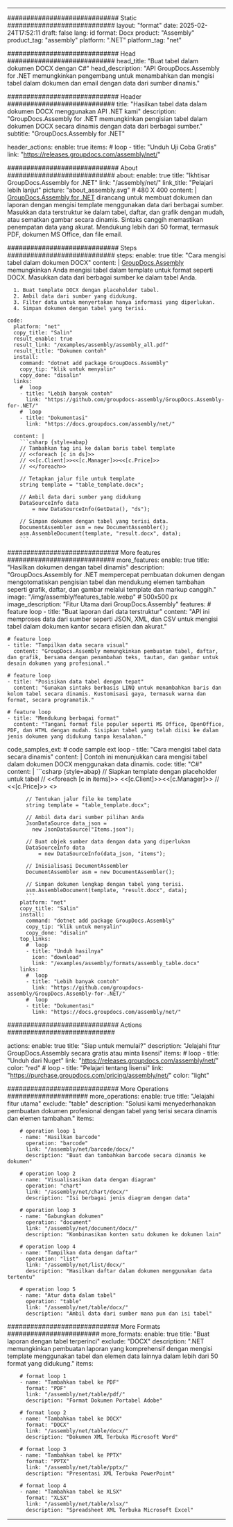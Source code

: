 



---
############################# Static ############################
layout: "format"
date:  2025-02-24T17:52:11
draft: false
lang: id
format: Docx
product: "Assembly"
product_tag: "assembly"
platform: ".NET"
platform_tag: "net"

############################# Head ############################
head_title: "Buat tabel dalam dokumen DOCX dengan C#"
head_description: "API GroupDocs.Assembly for .NET memungkinkan pengembang untuk menambahkan dan mengisi tabel dalam dokumen dan email dengan data dari sumber dinamis."

############################# Header ############################
title: "Hasilkan tabel data dalam dokumen DOCX menggunakan API .NET kami" 
description: "GroupDocs.Assembly for .NET memungkinkan pengisian tabel dalam dokumen DOCX secara dinamis dengan data dari berbagai sumber."
subtitle: "GroupDocs.Assembly for .NET" 

header_actions:
  enable: true
  items:
    #  loop
    - title: "Unduh Uji Coba Gratis"
      link: "https://releases.groupdocs.com/assembly/net/"
      
############################# About ############################
about:
    enable: true
    title: "Ikhtisar GroupDocs.Assembly for .NET"
    link: "/assembly/net/"
    link_title: "Pelajari lebih lanjut"
    picture: "about_assembly.svg" # 480 X 400
    content: |
       [GroupDocs.Assembly for .NET](/assembly/net/) dirancang untuk membuat dokumen dan laporan dengan mengisi template menggunakan data dari berbagai sumber. Masukkan data terstruktur ke dalam tabel, daftar, dan grafik dengan mudah, atau sematkan gambar secara dinamis. Sintaks canggih memastikan penempatan data yang akurat. Mendukung lebih dari 50 format, termasuk PDF, dokumen MS Office, dan file email.

############################# Steps ############################
steps:
    enable: true
    title: "Cara mengisi tabel dalam dokumen DOCX"
    content: |
      [GroupDocs.Assembly](/assembly/net/) memungkinkan Anda mengisi tabel dalam template untuk format seperti DOCX. Masukkan data dari berbagai sumber ke dalam tabel Anda.
      
      1. Buat template DOCX dengan placeholder tabel.
      2. Ambil data dari sumber yang didukung.
      3. Filter data untuk menyertakan hanya informasi yang diperlukan.
      4. Simpan dokumen dengan tabel yang terisi.
   
    code:
      platform: "net"
      copy_title: "Salin"
      result_enable: true
      result_link: "/examples/assembly/assembly_all.pdf"
      result_title: "Dokumen contoh"
      install:
        command: "dotnet add package GroupDocs.Assembly"
        copy_tip: "klik untuk menyalin"
        copy_done: "disalin"
      links:
        #  loop
        - title: "Lebih banyak contoh"
          link: "https://github.com/groupdocs-assembly/GroupDocs.Assembly-for-.NET/"
        #  loop
        - title: "Dokumentasi"
          link: "https://docs.groupdocs.com/assembly/net/"
          
      content: |
        ```csharp {style=abap}
        // Tambahkan tag ini ke dalam baris tabel template
        // <<foreach [c in ds]>>
        // <<[c.Client]>><<[c.Manager]>><<[c.Price]>>
        // <</foreach>>

        // Tetapkan jalur file untuk template
        string template = "table_template.docx";

        // Ambil data dari sumber yang didukung
        DataSourceInfo data 
            = new DataSourceInfo(GetData(), "ds");

        // Simpan dokumen dengan tabel yang terisi data.
        DocumentAssembler asm = new DocumentAssembler();
        asm.AssembleDocument(template, "result.docx", data);
        ```            

############################# More features ############################
more_features:
  enable: true
  title: "Hasilkan dokumen dengan tabel dinamis"
  description: "GroupDocs.Assembly for .NET mempercepat pembuatan dokumen dengan mengotomatiskan pengisian tabel dan mendukung elemen tambahan seperti grafik, daftar, dan gambar melalui template dan markup canggih."
  image: "/img/assembly/features_table.webp" # 500x500 px
  image_description: "Fitur Utama dari GroupDocs.Assembly"
  features:
    # feature loop
    - title: "Buat laporan dari data terstruktur"
      content: "API ini memproses data dari sumber seperti JSON, XML, dan CSV untuk mengisi tabel dalam dokumen kantor secara efisien dan akurat."

    # feature loop
    - title: "Tampilkan data secara visual"
      content: "GroupDocs.Assembly memungkinkan pembuatan tabel, daftar, dan grafik, bersama dengan penambahan teks, tautan, dan gambar untuk desain dokumen yang profesional."

    # feature loop
    - title: "Posisikan data tabel dengan tepat"
      content: "Gunakan sintaks berbasis LINQ untuk menambahkan baris dan kolom tabel secara dinamis. Kustomisasi gaya, termasuk warna dan format, secara programatik."

    # feature loop
    - title: "Mendukung berbagai format"
      content: "Tangani format file populer seperti MS Office, OpenOffice, PDF, dan HTML dengan mudah. Sisipkan tabel yang telah diisi ke dalam jenis dokumen yang didukung tanpa kesalahan."
      
  code_samples_ext:
    # code sample ext loop
    - title: "Cara mengisi tabel data secara dinamis"
      content: |
        Contoh ini menunjukkan cara mengisi tabel dalam dokumen DOCX menggunakan data dinamis.
      code:
        title: "C#"
        content: |
          ```csharp {style=abap}
          // Siapkan template dengan placeholder untuk tabel
          // <<foreach [c in items]>> <<[c.Client]>><<[c.Manager]>>
          // <<[c.Price]>> <</foreach>>

          // Tentukan jalur file ke template
          string template = "table_template.docx";

          // Ambil data dari sumber pilihan Anda
          JsonDataSource data_json = 
            new JsonDataSource("Items.json");

          // Buat objek sumber data dengan data yang diperlukan
          DataSourceInfo data 
              = new DataSourceInfo(data_json, "items");

          // Inisialisasi DocumentAssembler
          DocumentAssembler asm = new DocumentAssembler();

          // Simpan dokumen lengkap dengan tabel yang terisi.
          asm.AssembleDocument(template, "result.docx", data);
          ```
        platform: "net"
        copy_title: "Salin"
        install:
          command: "dotnet add package GroupDocs.Assembly"
          copy_tip: "klik untuk menyalin"
          copy_done: "disalin"
        top_links:
          #  loop
          - title: "Unduh hasilnya"
            icon: "download"
            link: "/examples/assembly/formats/assembly_table.docx"
        links:
          #  loop
          - title: "Lebih banyak contoh"
            link: "https://github.com/groupdocs-assembly/GroupDocs.Assembly-for-.NET/"
          #  loop
          - title: "Dokumentasi"
            link: "https://docs.groupdocs.com/assembly/net/"
            

            


############################# Actions ############################

actions:
  enable: true
  title: "Siap untuk memulai?"
  description: "Jelajahi fitur GroupDocs.Assembly secara gratis atau minta lisensi"
  items:
    #  loop
    - title: "Unduh dari Nuget"
      link: "https://releases.groupdocs.com/assembly/net/"
      color: "red"
        #  loop
    - title: "Pelajari tentang lisensi"
      link: "https://purchase.groupdocs.com/pricing/assembly/net/"
      color: "light"


############################# More Operations #####################
more_operations:
    enable: true
    title: "Jelajahi fitur utama"
    exclude: "table"
    description: "Solusi kami menyederhanakan pembuatan dokumen profesional dengan tabel yang terisi secara dinamis dan elemen tambahan."
    items: 
          
        # operation loop 1
        - name: "Hasilkan barcode"
          operation: "barcode"
          link: "/assembly/net/barcode/docx/"
          description: "Buat dan tambahkan barcode secara dinamis ke dokumen"

        # operation loop 2
        - name: "Visualisasikan data dengan diagram"
          operation: "chart"
          link: "/assembly/net/chart/docx/"
          description: "Isi berbagai jenis diagram dengan data"

        # operation loop 3
        - name: "Gabungkan dokumen"
          operation: "document"
          link: "/assembly/net/document/docx/"
          description: "Kombinasikan konten satu dokumen ke dokumen lain"

        # operation loop 4
        - name: "Tampilkan data dengan daftar"
          operation: "list"
          link: "/assembly/net/list/docx/"
          description: "Hasilkan daftar dalam dokumen menggunakan data tertentu"

        # operation loop 5
        - name: "Atur data dalam tabel"
          operation: "table"
          link: "/assembly/net/table/docx/"
          description: "Ambil data dari sumber mana pun dan isi tabel"
         
          
############################# More Formats ########################
more_formats:
    enable: true
    title: "Buat laporan dengan tabel terperinci"
    exclude: "DOCX"
    description: ".NET memungkinkan pembuatan laporan yang komprehensif dengan mengisi template menggunakan tabel dan elemen data lainnya dalam lebih dari 50 format yang didukung."
    items: 
          
        # format loop 1
        - name: "Tambahkan tabel ke PDF"
          format: "PDF"
          link: "/assembly/net/table/pdf/"
          description: "Format Dokumen Portabel Adobe"
          
        # format loop 2
        - name: "Tambahkan tabel ke DOCX"
          format: "DOCX"
          link: "/assembly/net/table/docx/"
          description: "Dokumen XML Terbuka Microsoft Word"
          
        # format loop 3
        - name: "Tambahkan tabel ke PPTX"
          format: "PPTX"
          link: "/assembly/net/table/pptx/"
          description: "Presentasi XML Terbuka PowerPoint"
          
        # format loop 4
        - name: "Tambahkan tabel ke XLSX"
          format: "XLSX"
          link: "/assembly/net/table/xlsx/"
          description: "Spreadsheet XML Terbuka Microsoft Excel"


          

---